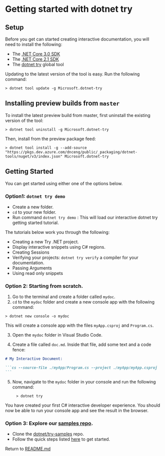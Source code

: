 # Getting started with dotnet try 
## Setup
Before you get can started creating interactive documentation, you will need to install the following: 

- The [.NET Core 3.0 SDK](https://dotnet.microsoft.com/download/dotnet-core/3.0) 
- The [.NET Core 2.1 SDK](https://dotnet.microsoft.com/download/dotnet-core/2.1) 
- The [dotnet try](https://www.nuget.org/packages/Microsoft.dotnet-try/)  global tool

Updating to the latest version of the tool is easy. Run the following command:

```console
> dotnet tool update -g Microsoft.dotnet-try
```

## Installing preview builds from `master`

To install the latest preview build from master, first uninstall the existing version of the tool:

```console
> dotnet tool uninstall -g Microsoft.dotnet-try
```
Then, install from the preview package feed:

```console
> dotnet tool install -g --add-source "https://pkgs.dev.azure.com/dnceng/public/_packaging/dotnet-tools/nuget/v3/index.json" Microsoft.dotnet-try
```

## Getting Started

You can get started using either one of the options below. 

### Option1: `dotnet try demo` 

- Create a new folder.
- `cd` to your new folder.
- Run command `dotnet try demo` : This will load our interactive dotnet try getting started tutorial. 

The tutorials below work you through the following:

- Creating a new Try .NET project.
- Display interactive snippets using C# regions.
- Creating Sessions
- Verifying your projects: `dotnet try verify` a compiler for your documentation.
- Passing Arguments
- Using read only snippets

### Option 2: Starting from scratch.
1. Go to the terminal and create a folder called `mydoc`.
2. `cd` to the `mydoc` folder and create a new console app with the following command:

```console
> dotnet new console -o mydoc
```
This will create a console app with the files `myApp.csproj` and `Program.cs`.

3. Open the `mydoc` folder in Visual Studio Code. 

4. Create a file called `doc.md`. Inside that file, add some text and a code fence:

````markdown
# My Interactive Document:

```cs --source-file ./myApp/Program.cs --project ./myApp/myApp.csproj
```
````
5. Now, navigate to the `mydoc` folder in your console and run the following command:
```console
     > dotnet try
```
You have created your first C# interactive developer experience. You should now be able to run your console app and see the result in the browser. 

### Option 3: Explore our [samples repo](https://github.com/dotnet/try-samples). 
- Clone the [dotnet/try-samples](https://github.com/dotnet/try-samples) repo.
- Follow the quick steps listed [here](https://github.com/dotnet/try-samples#basics) to get started.

Return to [README.md](README.md)
